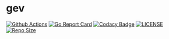 # gev

[![Github Actions](https://github.com/Allenxuxu/gev/workflows/CI/badge.svg)](https://github.com/Allenxuxu/gev/actions)
[![Go Report Card](https://goreportcard.com/badge/github.com/Allenxuxu/gev)](https://goreportcard.com/report/github.com/Allenxuxu/gev)
[![Codacy Badge](https://api.codacy.com/project/badge/Grade/77169bfcd6834e58a0dace4b50dd9b92)](https://www.codacy.com/app/Allenxuxu/gev?utm_source=github.com&amp;utm_medium=referral&amp;utm_content=Allenxuxu/gev&amp;utm_campaign=Badge_Grade)
[![LICENSE](https://img.shields.io/badge/LICENSE-MIT-blue)](https://github.com/Allenxuxu/gev/blob/master/LICENSE)
[![Repo Size](https://img.shields.io/github/repo-size/Allenxuxu/gev.svg?style=flat)](https://img.shields.io/github/repo-size/Allenxuxu/gev.svg?style=flat)
